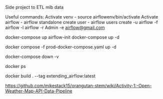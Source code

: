 Side project to ETL mlb data

Useful commands:
Activate venv - source airflowenv/bin/activate
Activate airflow - airflow standalone
create user - airflow users create -u airflow -f airflow -l airflow -r Admin -e airflow@gmail.com




docker-compose up airflow-init
docker-compose up -d

docker compose -f prod-docker-compose.yaml up -d

docker-compose down -v

docker ps

docker build . --tag extending_airflow:latest

https://github.com/mikestack15/orangutan-stem/wiki/Activity-1:-Open-Weather-Map-API-Data-Pipeline

